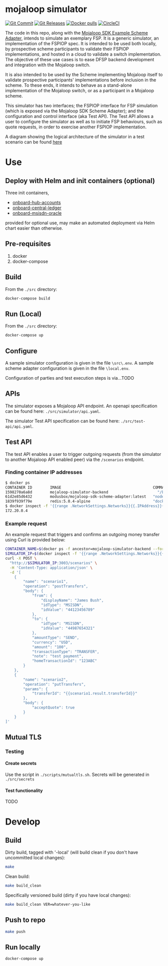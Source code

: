 # mojaloop simulator
[![Git Commit](https://img.shields.io/github/last-commit/mojaloop/mojaloop-simulator.svg?style=flat)](https://github.com/mojaloop/mojaloop-simulator/commits/master)
[![Git Releases](https://img.shields.io/github/v/release/mojaloop/mojaloop-simulator?include_prereleases)](https://github.com/mojaloop/mojaloop-simulator/releases)
[![Docker pulls](https://img.shields.io/docker/pulls/mojaloop/mojaloop-simulator.svg?style=flat)](https://hub.docker.com/r/mojaloop/mojaloop-simulator)
[![CircleCI](https://circleci.com/gh/mojaloop/mojaloop-simulator.svg?style=svg)](https://circleci.com/gh/mojaloop/mojaloop-simulator)


The code in this repo, along with the [Mojaloop SDK Example Scheme Adapter](http://www.github.com/modusbox/mojaloop-sdk-example-scheme-adapter), intends to simulate an exemplary FSP. It is a generic simulator, an implementation of the FSPIOP spec. It is intended to be used both locally, by prospective scheme participants to validate their FSPIOP implementations, and hosted in a cloud to validate a switch implementation. The objective of these use cases is to ease DFSP backend development and integration with the Mojaloop switch.

It is also intended to be used by the Scheme implementing Mojaloop itself to validate prospective participants' implementations before inclusion in the scheme. To these ends, it intends to behave as a stand-alone implementation of the Mojaloop switch, or as a participant in a Mojaloop scheme.

This simulator has two interfaces; the FSPIOP interface for FSP simulation (which is exposed via the Mojaloop SDK Scheme Adapter); and the configuration and control interface (aka Test API). The Test API allows a user to configure the simulator as well as to initiate FSP behaviours, such as quote requests, in order to exercise another FSPIOP implementation.

A diagram showing the logical architecture of the simulator in a test scenario can be found [here](docs/SimulatorArchitecture.jpg)

# Use

## Deploy with Helm and init containers (optional)
Three init containers,
- [onboard-hub-accounts](https://github.com/mojaloop/mojaloop-simulator/tree/master/init/onboard-hub-accounts)
- [onboard-central-ledger](https://github.com/mojaloop/mojaloop-simulator/tree/master/init/onboard-central-ledger)
- [onboard-msisdn-oracle](https://github.com/mojaloop/mojaloop-simulator/tree/master/init/onboard-msisdn-oracle)

provided for optional use, may make an automated deployment via Helm chart easier than otherwise.

## Pre-requisites
  1. docker
  2. docker-compose


## Build
From the `./src` directory:
```bash
docker-compose build
```

## Run (Local)
From the `./src` directory:
```bash
docker-compose up
```


## Configure
A sample simulator configuration is given in the file `\src\.env`.
A sample scheme adapter configuration is given in the file `\local.env`.

Configuration of parties and test execution steps is via...TODO


## APIs
The simulator exposes a Mojaloop API endpoint. An openapi specification can be found here: `./src/simulator/api.yaml`.

The simulator Test API specification can be found here: `./src/test-api/api.yaml`.


## Test API
The test API enables a user to trigger outgoing requests (from the simulator to another Mojaloop API enabled peer) via the `/scenarios` endpoint.

### Finding container IP addresses
```bash
$ docker ps
CONTAINER ID        IMAGE                                         COMMAND                  CREATED             STATUS              PORTS               NAMES
1598270a6a8d        mojaloop-simulator-backend                      "/bin/sh -c 'node /s…"   7 minutes ago       Up 7 minutes        3000-3001/tcp       src_sim_1
61d2e85d6432        modusbox/mojaloop-sdk-scheme-adapter:latest   "node /src/index.js"     7 minutes ago       Up 7 minutes        3000/tcp            src_scheme-adapter_1
1839f939f79e        redis:5.0.4-alpine                            "docker-entrypoint.s…"   7 minutes ago       Up 7 minutes        6379/tcp            src_redis_1
$ docker inspect -f '{{range .NetworkSettings.Networks}}{{.IPAddress}}{{end}}' src_sim_1
172.20.0.4
```

### Example request

An example request that triggers and confirms an outgoing money transfer using Curl is provided below:

```bash
CONTAINER_NAME=$(docker ps -f ancestor=mojaloop-simulator-backend --format '{{.Names}}')
SIMULATOR_IP=$(docker inspect -f '{{range .NetworkSettings.Networks}}{{.IPAddress}}{{end}}' "$CONTAINER_NAME")
curl -X POST \
  "http://$SIMULATOR_IP:3003/scenarios" \
  -H 'Content-Type: application/json' \
  -d '[
    {
        "name": "scenario1",
        "operation": "postTransfers",
        "body": {
            "from": {
                "displayName": "James Bush",
                "idType": "MSISDN",
                "idValue": "44123456789"
            },
            "to": {
                "idType": "MSISDN",
                "idValue": "44987654321"
            },
            "amountType": "SEND",
            "currency": "USD",
            "amount": "100",
            "transactionType": "TRANSFER",
            "note": "test payment",
            "homeTransactionId": "123ABC"
        }
    },
    {
        "name": "scenario2",
        "operation": "putTransfers",
        "params": {
            "transferId": "{{scenario1.result.transferId}}"
        },
        "body": {
            "acceptQuote": true
        }
    }
]'
```


## Mutual TLS

### Testing

#### Create secrets
Use the script in `./scripts/mutualtls.sh`. Secrets will be generated in `./src/secrets`

#### Test functionality
TODO

# Develop

## Build

Dirty build, tagged with '-local' (will build clean if you don't have uncommitted local changes):
```bash
make
```

Clean build:
```bash
make build_clean
```

Specifically versioned build (dirty if you have local changes):
```bash
make build_clean VER=whatever-you-like
```

## Push to repo
```bash
make push
```

## Run locally
```bash
docker-compose up
```
